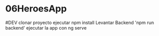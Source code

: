# 06HeroesApp

#DEV
clonar proyecto
ejecutar npm install
Levantar Backend 'npm run backend'
 ejecutar la app con ng serve 
